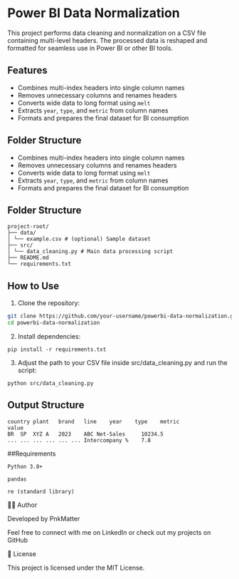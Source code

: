 # Power BI Data Normalization

This project performs data cleaning and normalization on a CSV file containing multi-level headers. The processed data is reshaped and formatted for seamless use in Power BI or other BI tools.

## Features

- Combines multi-index headers into single column names
- Removes unnecessary columns and renames headers
- Converts wide data to long format using `melt`
- Extracts `year`, `type`, and `metric` from column names
- Formats and prepares the final dataset for BI consumption

## Folder Structure


- Combines multi-index headers into single column names
- Removes unnecessary columns and renames headers
- Converts wide data to long format using `melt`
- Extracts `year`, `type`, and `metric` from column names
- Formats and prepares the final dataset for BI consumption

## Folder Structure

```
project-root/
├── data/
│ └── example.csv # (optional) Sample dataset
├── src/
│ └── data_cleaning.py # Main data processing script
├── README.md
└── requirements.txt
```


## How to Use

1. Clone the repository:
```bash
git clone https://github.com/your-username/powerbi-data-normalization.git
cd powerbi-data-normalization
```

2. Install dependencies:

```
pip install -r requirements.txt
```

3. Adjust the path to your CSV file inside src/data_cleaning.py and run the script:

```
python src/data_cleaning.py
```

## Output Structure

```
country	plant	brand	line	year	type	metric	          value
BR	SP	XYZ	A	2023	ABC	Net-Sales	  10234.5
...	...	...	...	...	...	Intercompany %	  7.8
```

##Requirements

    Python 3.8+

    pandas

    re (standard library)

👨‍💻 Author

Developed by PnkMatter

Feel free to connect with me on LinkedIn or check out my projects on GitHub

📃 License

This project is licensed under the MIT License.
